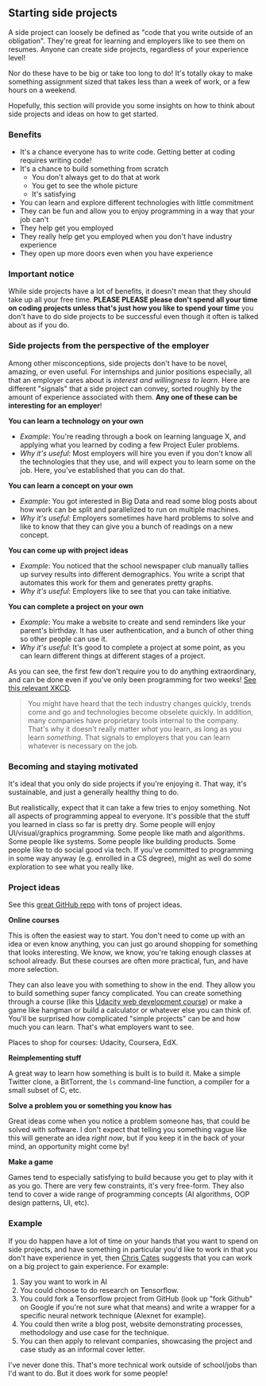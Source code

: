 ## Starting side projects

A side project can loosely be defined as "code that you write outside of an obligation". They're great for learning and employers like to see them on resumes. Anyone can create side projects, regardless of your experience level!

Nor do these have to be big or take too long to do! It's totally okay to make something assignment sized that takes less than a week of work, or a few hours on a weekend.

Hopefully, this section will provide you some insights on how to think about side projects and ideas on how to get started.

### Benefits

- It's a chance everyone has to write code. Getting better at coding requires writing code!
- It's a chance to build something from scratch
    - You don't always get to do that at work
    - You get to see the whole picture
    - It's satisfying
- You can learn and explore different technologies with little commitment
- They can be fun and allow you to enjoy programming in a way that your job can't
- They help get you employed
- They really help get you employed when you don't have industry experience
- They open up more doors even when you have experience

### Important notice

While side projects have a lot of benefits, it doesn't mean that they should take up all your free time. **PLEASE PLEASE please don't spend all your time on coding projects unless that's just how you like to spend your time** you don't have to do side projects to be successful even though it often is talked about as if you do.

### Side projects from the perspective of the employer

Among other misconceptions, side projects don't have to be novel, amazing, or even useful. For internships and junior positions especially, all that an employer cares about is *interest and willingness to learn*. Here are different "signals" that a side project can convey, sorted roughly by the amount of experience associated with them. **Any one of these can be interesting for an employer**!

**You can learn a technology on your own**

- *Example*: You're reading through a book on learning language X, and applying what you learned by coding a few Project Euler problems.
- *Why it's useful*: Most employers will hire you even if you don't know all the technologies that they use, and will expect you to learn some on the job. Here, you've established that you can do that.

**You can learn a concept on your own**

- *Example*: You got interested in Big Data and read some blog posts about how work can be split and parallelized to run on multiple machines.
- *Why it's useful*: Employers sometimes have hard problems to solve and like to know that they can give you a bunch of readings on a new concept.

**You can come up with project ideas**

- *Example*: You noticed that the school newspaper club manually tallies up survey results into different demographics. You write a script that automates this work for them and generates pretty graphs.
- *Why it's useful*: Employers like to see that you can take initiative.

**You can complete a project on your own**

- *Example*: You make a website to create and send reminders like your parent's birthday. It has user authentication, and a bunch of other thing so other people can use it.
- *Why it's useful*: It's good to complete a project at some point, as you can learn different things at different stages of a project.

As you can see, the first few don't require you to do anything extraordinary, and can be done even if you've only been programming for two weeks! [See this relevant XKCD](https://xkcd.com/519/).

> You might have heard that the tech industry changes quickly, trends come and go and technologies become obselete quickly. In addition, many companies have proprietary tools internal to the company. That's why it doesn't really matter *what* you learn, as long as you learn *something*. That signals to employers that you can learn whatever is necessary on the job.

### Becoming and staying motivated

It's ideal that you only do side projects if you're enjoying it. That way, it's sustainable, and just a generally healthy thing to do.

But realistically, expect that it can take a few tries to enjoy something. Not all aspects of programming appeal to everyone. It's possible that the stuff you learned in class so far is pretty dry. Some people will enjoy UI/visual/graphics programming. Some people like math and algorithms. Some people like systems. Some people like building products. Some people like to do social good via tech. If you've committed to programming in some way anyway (e.g. enrolled in a CS degree), might as well do some exploration to see what you really like.

### Project ideas
See this [great GitHub repo](https://github.com/karan/Projects) with tons of project ideas.

**Online courses**

This is often the easiest way to start. You don't need to come up with an idea or even know anything, you can just go around shopping for something that looks interesting. We know, we know, you're taking enough classes at school already. But these courses are often more practical, fun, and have more selection.

They can also leave you with something to show in the end. They allow you to build something super fancy complicated. You can create something through a course (like this [Udacity web development course](https://www.udacity.com/course/web-development--cs253)) or make a game like hangman or build a calculator or whatever else you can think of. You'll be surprised how complicated "simple projects" can be and how much you can learn. That's what employers want to see.

Places to shop for courses: Udacity, Coursera, EdX.

**Reimplementing stuff**

A great way to learn how something is built is to build it. Make a simple Twitter clone, a BitTorrent, the `ls` command-line function, a compiler for a small subset of C, etc.

**Solve a problem you or something you know has**

Great ideas come when you notice a problem someone has, that could be solved with software. I don't expect that telling you something vague like this will generate an idea *right now*, but if you keep it in the back of your mind, an opportunity might come by!

**Make a game**

Games tend to especially satisfying to build because you get to play with it as you go. There are very few constraints, it's very free-form. They also tend to cover a wide range of programming concepts (AI algorithms, OOP design patterns, UI, etc).

### Example

If you do happen have a lot of time on your hands that you want to spend on side projects, and have something in particular you'd like to work in that you don't have experience in yet, then [Chris Cates](https://github.com/ChrisCates) suggests that you can work on a big project to gain experience. For example:

1. Say you want to work in AI
2. You could choose to do research on Tensorflow.
3. You could fork a Tensorflow project from GitHub (look up "fork Github" on Google if you're not sure what that means) and write a wrapper for a specific neural network technique (Alexnet for example).
4. You could then write a blog post, website demonstrating processes, methodology and use case for the technique.
5. You can then apply to relevant companies, showcasing the project and case study as an informal cover letter.

I've never done this. That's more technical work outside of school/jobs than I'd want to do. But it does work for some people!
